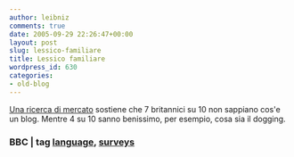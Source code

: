 ```yaml
---
author: leibniz
comments: true
date: 2005-09-29 22:26:47+00:00
layout: post
slug: lessico-familiare
title: Lessico familiare
wordpress_id: 630
categories:
- old-blog
---
```


[Una ricerca di mercato](http://news.bbc.co.uk/1/hi/magazine/4288038.stm) sostiene che 7 britannici su 10 non sappiano cos'e un blog. Mentre 4 su 10 sanno benissimo, per esempio, cosa sia il dogging. 

### BBC | tag [language](http://www.technorati.com/tags/language), [surveys](http://www.technorati.com/tags/surveys)
